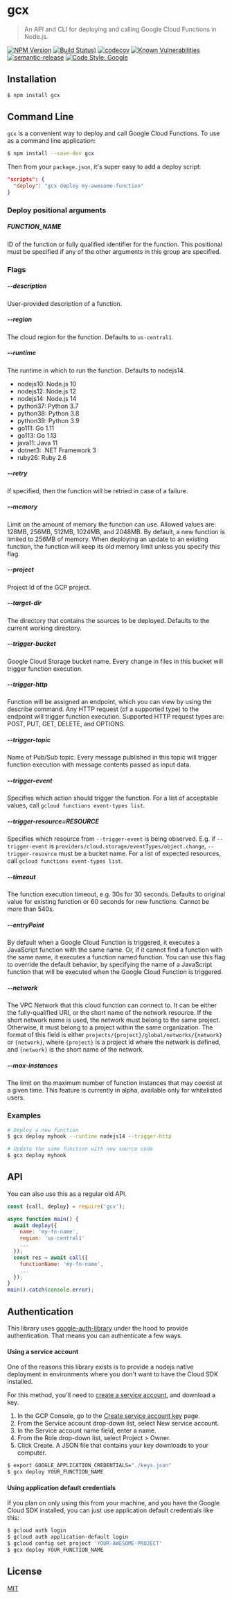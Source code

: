 # gcx
> An API and CLI for deploying and calling Google Cloud Functions in Node.js.

[![NPM Version](https://img.shields.io/npm/v/gcx.svg)](https://npmjs.org/package/gcx)
[![Build Status](https://github.com/JustinBeckwith/gcx/actions/workflows/ci.yaml/badge.svg?branch=main))](https://github.com/JustinBeckwith/gcx/actions)
[![codecov](https://codecov.io/gh/JustinBeckwith/gcx/branch/main/graph/badge.svg)](https://codecov.io/gh/JustinBeckwith/gcx)
[![Known Vulnerabilities](https://snyk.io/test/github/JustinBeckwith/gcx/badge.svg)](https://snyk.io/test/github/JustinBeckwith/gcx)
[![semantic-release](https://img.shields.io/badge/%20%20%F0%9F%93%A6%F0%9F%9A%80-semantic--release-e10079.svg)](https://github.com/semantic-release/semantic-release)
[![Code Style: Google](https://img.shields.io/badge/code%20style-google-blueviolet.svg)](https://github.com/google/gts)

## Installation
```sh
$ npm install gcx
```

## Command Line
`gcx` is a convenient way to deploy and call Google Cloud Functions.  To use as a command line application:

```sh
$ npm install --save-dev gcx
```

Then from your `package.json`, it's super easy to add a deploy script:

```json
"scripts": {
  "deploy": "gcx deploy my-awesome-function"
}
```

### Deploy positional arguments

##### FUNCTION_NAME
ID of the function or fully qualified identifier for the function. This positional must be specified if any of the other arguments in this group are specified.

### Flags

##### --description
User-provided description of a function.

##### --region
The cloud region for the function.  Defaults to `us-central1`.

##### --runtime
The runtime in which to run the function. Defaults to nodejs14.
- nodejs10: Node.js 10
- nodejs12: Node.js 12
- nodejs14: Node.js 14
- python37: Python 3.7
- python38: Python 3.8
- python39: Python 3.9
- go111: Go 1.11
- go113: Go 1.13
- java11: Java 11
- dotnet3: .NET Framework 3
- ruby26: Ruby 2.6

##### --retry
If specified, then the function will be retried in case of a failure.

##### --memory
Limit on the amount of memory the function can use.
Allowed values are: 128MB, 256MB, 512MB, 1024MB, and 2048MB. By
default, a new function is limited to 256MB of memory. When deploying
an update to an existing function, the function will keep its old
memory limit unless you specify this flag.

##### --project
Project Id of the GCP project.

##### --target-dir
The directory that contains the sources to be deployed.  Defaults to the
current working directory.

##### --trigger-bucket
Google Cloud Storage bucket name. Every change in files in this
bucket will trigger function execution.

##### --trigger-http
Function will be assigned an endpoint, which you can view by using
the describe command. Any HTTP request (of a supported type) to the
endpoint will trigger function execution. Supported HTTP request
types are: POST, PUT, GET, DELETE, and OPTIONS.

##### --trigger-topic
Name of Pub/Sub topic. Every message published in this topic will
trigger function execution with message contents passed as input
data.

##### --trigger-event
Specifies which action should trigger the function. For a list of
acceptable values, call `gcloud functions event-types list`.

##### --trigger-resource=RESOURCE
Specifies which resource from `--trigger-event` is being observed. E.g.
if `--trigger-event` is `providers/cloud.storage/eventTypes/object.change`,
`--trigger-resource` must be a bucket name. For a list of expected resources,
call `gcloud functions event-types list`.

##### --timeout
The function execution timeout, e.g. 30s for 30 seconds. Defaults to
original value for existing function or 60 seconds for new functions.
Cannot be more than 540s.

##### --entryPoint
By default when a Google Cloud Function is triggered, it executes a
JavaScript function with the same name. Or, if it cannot find a
function with the same name, it executes a function named function. You
can use this flag to override the default behavior, by specifying the
name of a JavaScript function that will be executed when the Google
Cloud Function is triggered.

##### --network
The VPC Network that this cloud function can connect to. It can be
either the fully-qualified URI, or the short name of the network
resource. If the short network name is used, the network must belong
to the same project. Otherwise, it must belong to a project within the
same organization. The format of this field is either
`projects/{project}/global/networks/{network}` or `{network}`, where
`{project}` is a project id where the network is defined, and
`{network}` is the short name of the network.

##### --max-instances
The limit on the maximum number of function instances that may coexist
at a given time. This feature is currently in alpha, available only
for whitelisted users.

### Examples

```sh
# Deploy a new function
$ gcx deploy myhook --runtime nodejs14 --trigger-http

# Update the same function with new source code
$ gcx deploy myhook
```

## API
You can also use this as a regular old API.

```js
const {call, deploy} = require('gcx');

async function main() {
  await deploy({
    name: 'my-fn-name',
    region: 'us-central1'
    ...
  });
  const res = await call({
    functionName: 'my-fn-name',
    ...
  });
}
main().catch(console.error);
```

## Authentication
This library uses [google-auth-library](https://www.npmjs.com/package/google-auth-library) under the hood to provide authentication.  That means you can authenticate a few ways.

#### Using a service account
One of the reasons this library exists is to provide a nodejs native deployment in environments where you don't want to have the Cloud SDK installed.

For this method, you'll need to [create a service account](https://cloud.google.com/docs/authentication/getting-started), and download a key.

1. In the GCP Console, go to the [Create service account key](https://console.cloud.google.com/apis/credentials/serviceaccountkey?_ga=2.44822625.-475179053.1491320180) page.
1. From the Service account drop-down list, select New service account.
1. In the Service account name field, enter a name.
1. From the Role drop-down list, select Project > Owner.
1. Click Create. A JSON file that contains your key downloads to your computer.

```sh
$ export GOOGLE_APPLICATION_CREDENTIALS="./keys.json"
$ gcx deploy YOUR_FUNCTION_NAME
```

#### Using application default credentials
If you plan on only using this from your machine, and you have the Google Cloud SDK installed, you can just use application default credentials like this:

```sh
$ gcloud auth login
$ gcloud auth application-default login
$ gcloud config set project 'YOUR-AWESOME-PROJECT'
$ gcx deploy YOUR_FUNCTION_NAME
```

## License
[MIT](LICENSE)
